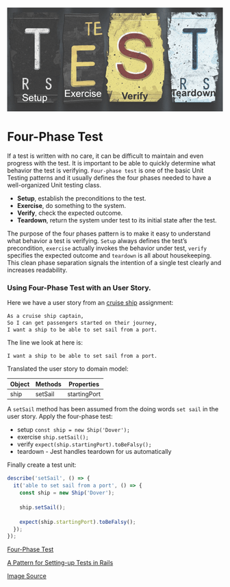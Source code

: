 ![four-phase-test](four-phase-test.png)
# Four-Phase Test
If a test is written with no care, it can be difficult to maintain and even progress with the test. It is important to be able to quickly determine what behavior the test is verifying. `Four-phase test` is one of the basic Unit Testing patterns and it usually defines the four phases needed to have a well-organized Unit testing class.

- __Setup__, establish the preconditions to the test.
- __Exercise__, do something to the system.
- __Verify__, check the expected outcome.
- __Teardown__, return the system under test to its initial state after the test.

The purpose of the four phases pattern is to make it easy to understand what behavior a test is verifying. `Setup` always defines the test’s precondition, `exercise` actually invokes the behavior under test, `verify` specifies the expected outcome and `teardown` is all about housekeeping. This clean phase separation signals the intention of a single test clearly and increases readability.

### Using Four-Phase Test with an User Story.
Here we have a user story from an [cruise ship](https://github.com/SharifCoding/cruise-ships) assignment:
```
As a cruise ship captain,
So I can get passengers started on their journey,
I want a ship to be able to set sail from a port.
```
The line we look at here is:
```
I want a ship to be able to set sail from a port.
```
Translated the user story to domain model:

| Object | Methods | Properties   |
|--------|---------|--------------|
| ship   | setSail | startingPort |

A `setSail` method has been assumed from the doing words `set sail` in the user story. Apply the four-phase test:
- setup `const ship = new Ship('Dover');`
- exercise `ship.setSail();`
- verify `expect(ship.startingPort).toBeFalsy();`
- teardown - Jest handles teardown for us automatically

Finally create a test unit:
```js
describe('setSail', () => {
  it('able to set sail from a port', () => {
    const ship = new Ship('Dover');

    ship.setSail();
    
    expect(ship.startingPort).toBeFalsy();
  });
});
```
[Four-Phase Test](https://robots.thoughtbot.com/four-phase-test)

[A Pattern for Setting-up Tests in Rails](https://www.linkedin.com/pulse/four-phases-pattern-setting-up-tests-laura-kirby)

[Image Source](http://www.codeaffine.com/2014/08/18/junit-in-a-nutshell-test-structure/)